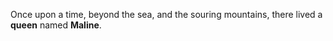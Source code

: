 Once upon a time,
beyond the sea, and the souring mountains,
there lived a **queen** named __Maline__.
